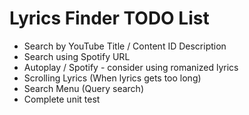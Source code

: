 # Lyrics Finder TODO List

* Search by YouTube Title / Content ID Description
* Search using Spotify URL
* Autoplay / Spotify - consider using romanized lyrics
* Scrolling Lyrics (When lyrics gets too long)
* Search Menu (Query search)
* Complete unit test